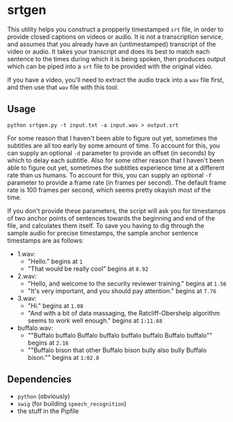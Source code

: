 # srtgen

This utility helps you construct a propperly timestamped `srt` file, in order to provide closed captions on videos or audio. It is not a transcription service, and assumes that you already have an (untimestamped) transcript of the video or audio. It takes your transcript and does its best to match each sentence to the times during which it is being spoken, then produces output which can be piped into a `srt` file to be provided with the original video.

If you have a video, you'll need to extract the audio track into a `wav` file first, and then use that `wav` file with this tool.

## Usage

```
python srtgen.py -t input.txt -a input.wav > output.srt
```

For some reason that I haven't been able to figure out yet, sometimes the subtitles are all too early by some amount of time. To account for this, you can supply an optional `-d` parameter to provide an offset (in seconds) by which to delay each subtitle. Also for some other reason that I haven't been able to figure out yet, sometimes the subtitles experience time at a different rate than us humans. To account for this, you can supply an optional `-f` parameter to provide a frame rate (in frames per second). The default frame rate is 100 frames per second, which seems pretty okayish most of the time.

If you don't provide these parameters, the script will ask you for timestamps of two anchor points of sentences towards the beginning and end of the file, and calculates them itself. To save you having to dig through the sample audio for precise timestamps, the sample anchor sentence timestamps are as follows:

* 1.wav:
  * "Hello." begins at `1`
  * "That would be really cool" begins at `8.92`
* 2.wav:
  * "Hello, and welcome to the security reviewer training." begins at `1.56`
  * "It's very important, and you should pay attention." begins at `7.76`
* 3.wav:
  * "Hi." begins at `1.08`
  * "And with a bit of data massaging, the Ratcliff-Obershelp algorithm seems to work well enough." begins at `1:11.68`
* buffalo.wav:
  * ""Buffalo buffalo Buffalo buffalo buffalo buffalo Buffalo buffalo"" begins at `2.16`
  * ""Buffalo bison that other Buffalo bison bully also bully Buffalo bison."" begins at `1:02.8`

## Dependencies

* `python` (obviously)
* `swig` (for building `speech_recognition`)
* the stuff in the Pipfile
